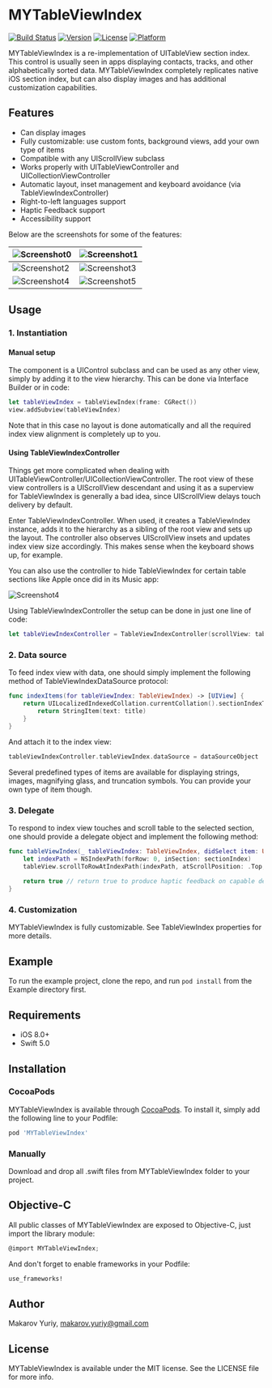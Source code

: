 # MYTableViewIndex

[![Build Status](https://travis-ci.org/mindz-eye/MYTableViewIndex.svg?branch=master)](https://travis-ci.org/mindz-eye/MYTableViewIndex)
[![Version](https://img.shields.io/cocoapods/v/MYTableViewIndex.svg?style=flat)](http://cocoapods.org/pods/MYTableViewIndex)
[![License](https://img.shields.io/cocoapods/l/MYTableViewIndex.svg?style=flat)](http://cocoapods.org/pods/MYTableViewIndex)
[![Platform](https://img.shields.io/cocoapods/p/MYTableViewIndex.svg?style=flat)](http://cocoapods.org/pods/MYTableViewIndex)

MYTableViewIndex is a re-implementation of UITableView section index. This control is usually seen in apps displaying contacts, tracks, and other alphabetically sorted data. MYTableViewIndex completely replicates native iOS section index, but can also display images and has additional customization capabilities.

## Features

* Can display images
* Fully customizable: use custom fonts, background views, add your own type of items
* Compatible with any UIScrollView subclass
* Works properly with UITableViewController and UICollectionViewController
* Automatic layout, inset management and keyboard avoidance (via TableViewIndexController)
* Right-to-left languages support
* Haptic Feedback support
* Accessibility support

Below are the screenshots for some of the features:
<br>

![Screenshot0][highlighting]      |      ![Screenshot1][images]
----------------------------------|----------------------------
![Screenshot2][truncation]        |      ![Screenshot3][colors]
![Screenshot4][keyboard]          |      ![Screenshot5][large]

## Usage

### 1. Instantiation

#### Manual setup

The component is a UIControl subclass and can be used as any other view, simply by adding it to the view hierarchy. This can be done via Interface Builder or in code:

````swift
let tableViewIndex = tableViewIndex(frame: CGRect())
view.addSubview(tableViewIndex)
````

Note that in this case no layout is done automatically and all the required index view alignment is completely up to you. 


#### Using TableViewIndexController

Things get more complicated when dealing with UITableViewController/UICollectionViewController. The root view of these view controllers is a UIScrollView descendant and using it as a superview for TableViewIndex is generally a bad idea, since UIScrollView delays touch delivery by default.

Enter TableViewIndexController. When used, it creates a TableViewIndex instance, adds it to the hierarchy as a sibling of the root view and sets up the layout. The controller also observes UIScrollView insets and updates index view size accordingly. This makes sense when the keyboard shows up, for example.

You can also use the controller to hide TableViewIndex for certain table sections like Apple once did in its Music app:

![Screenshot4][autohide]


Using TableViewIndexController the setup can be done in just one line of code:

````swift
let tableViewIndexController = TableViewIndexController(scrollView: tableView)
````

 
### 2. Data source

To feed index view with data, one should simply implement the following method of TableViewIndexDataSource protocol:

````swift
func indexItems(for tableViewIndex: TableViewIndex) -> [UIView] {
    return UILocalizedIndexedCollation.currentCollation().sectionIndexTitles.map{ title -> UIView in
        return StringItem(text: title)
    }
}
````

And attach it to the index view:

````swift
tableViewIndexController.tableViewIndex.dataSource = dataSourceObject

````


Several predefined types of items are available for displaying strings, images, magnifying glass, and truncation symbols. You can provide your own type of item though.

### 3. Delegate

To respond to index view touches and scroll table to the selected section, one should provide a delegate object and implement the following method:

````swift
func tableViewIndex(_ tableViewIndex: TableViewIndex, didSelect item: UIView, at index: Int) -> Bool {
    let indexPath = NSIndexPath(forRow: 0, inSection: sectionIndex)
    tableView.scrollToRowAtIndexPath(indexPath, atScrollPosition: .Top, animated: false)
    
    return true // return true to produce haptic feedback on capable devices 
}
````

### 4. Customization

MYTableViewIndex is fully customizable. See TableViewIndex properties for more details.

## Example

To run the example project, clone the repo, and run `pod install` from the Example directory first.

## Requirements

* iOS 8.0+
* Swift 5.0

## Installation

### CocoaPods

MYTableViewIndex is available through [CocoaPods](http://cocoapods.org). To install
it, simply add the following line to your Podfile:

````ruby
pod 'MYTableViewIndex'
````
### Manually

Download and drop all .swift files from MYTableViewIndex folder to your project. 

## Objective-C

All public classes of MYTableViewIndex are exposed to Objective-C, just import the library module:
````objective-c
@import MYTableViewIndex;
````

And don't forget to enable frameworks in your Podfile:
````ruby
use_frameworks!
````

## Author

Makarov Yuriy, makarov.yuriy@gmail.com

## License

MYTableViewIndex is available under the MIT license. See the LICENSE file for more info.

[autohide]:https://raw.github.com/mindz-eye/MYTableViewIndex/master/Screenshots/autohide.gif
[colors]:https://raw.github.com/mindz-eye/MYTableViewIndex/master/Screenshots/colors.png
[highlighting]:https://raw.github.com/mindz-eye/MYTableViewIndex/master/Screenshots/highlighting.gif
[images]:https://raw.github.com/mindz-eye/MYTableViewIndex/master/Screenshots/images.png
[large]:https://raw.github.com/mindz-eye/MYTableViewIndex/master/Screenshots/large.png
[truncation]:https://raw.github.com/mindz-eye/MYTableViewIndex/master/Screenshots/truncation.gif
[keyboard]:https://raw.github.com/mindz-eye/MYTableViewIndex/master/Screenshots/keyboard.gif
